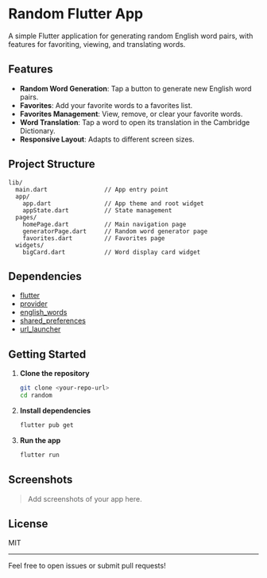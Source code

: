 # Random Flutter App

A simple Flutter application for generating random English word pairs, with features for favoriting, viewing, and translating words.

## Features

- **Random Word Generation**: Tap a button to generate new English word pairs.
- **Favorites**: Add your favorite words to a favorites list.
- **Favorites Management**: View, remove, or clear your favorite words.
- **Word Translation**: Tap a word to open its translation in the Cambridge Dictionary.
- **Responsive Layout**: Adapts to different screen sizes.

## Project Structure

```
lib/
  main.dart                // App entry point
  app/
    app.dart               // App theme and root widget
    appState.dart          // State management
  pages/
    homePage.dart          // Main navigation page
    generatorPage.dart     // Random word generator page
    favorites.dart         // Favorites page
  widgets/
    bigCard.dart           // Word display card widget
```

## Dependencies

- [flutter](https://flutter.dev/)
- [provider](https://pub.dev/packages/provider)
- [english_words](https://pub.dev/packages/english_words)
- [shared_preferences](https://pub.dev/packages/shared_preferences)
- [url_launcher](https://pub.dev/packages/url_launcher)

## Getting Started

1. **Clone the repository**
    ```bash
    git clone <your-repo-url>
    cd random
    ```

2. **Install dependencies**
    ```bash
    flutter pub get
    ```

3. **Run the app**
    ```bash
    flutter run
    ```

## Screenshots

> Add screenshots of your app here.

## License

MIT

---

Feel free to open issues or submit pull requests!